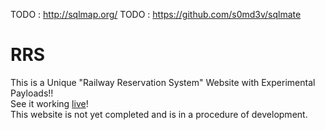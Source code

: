 TODO : http://sqlmap.org/
TODO : https://github.com/s0md3v/sqlmate

# RRS
This is a Unique "Railway Reservation System" Website with Experimental Payloads!!<br>
See it working <a href="https://aniruddha0pandey.github.io/RRS/">live</a>!<br>
This website is not yet completed and is in a procedure of development.
